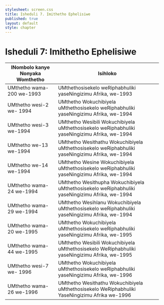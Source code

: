 ```yaml
---
stylesheet: screen.css
title: Isheduli 7. Imithetho Ephelisiwe
published: true
layout: default
style: chapter
---
```


# Isheduli 7: Imithetho Ephelisiwe

| INombolo kanye Nonyaka Womthetho | Isihloko |
| --- | ---
| UMthetho wama-200 we-1993 | UMthethosisekelo weRiphabhuliki yaseNingizimu Afrika, we-1993                                 
| UMthetho wesi-2 we- 1994 | UMthetho Wokuchibiyela uMthethosisekelo weRiphabhuliki yaseNingizimu Afrika, we-1994
| UMthetho wesi-3  we-1994 | UMthetho Wesibili Wokuchibiyela uMthethosisekelo weRiphabhuliki yaseNingizimu Afrika, we-1994
| UMthetho we-13 we-1994 | UMthetho Wesithathu Wokuchibiyela uMthethosisekelo weRiphabhuliki yaseNingizimu Afrika, we-1994
| UMthetho we-14 we-1994 | UMthetho Wesine Wokuchibiyela uMthethosisekelo weRiphabhuliki yaseNingizimu Afrika, we-1994
| UMthetho wama-24 we-1994 | UMthetho Wesithupha Wokuchibiyela uMthethosisekelo weRiphabhuliki yaseNingizimu Afrika, we-1994
| UMthetho wama-29 we-1994 | UMthetho Wesihlanu Wokuchibiyela uMthethosisekelo weRiphabhuliki yaseNingizimu Afrika, we-1994
| UMthetho wama-20 we-1995 | UMthetho Wokuchibiyela uMthethosisekelo weRiphabhuliki yaseNingizimu Afrika, we-1995
| UMthetho wama-44 we-1995 | UMthetho Wesibili Wokuchibiyela uMthethosisekelo WeRiphabhuliki yaseNingizimu Afrika, we-1995
| UMthetho wesi-7 we- 1996 | UMthetho Wokuchibiyela uMthethosisekelo weRiphabhuliki yaseNingizimu Afrika, we-1996
| UMthetho wama-26 we-1996 | UMthetho Wesithathu Wokuchibiyela uMthethosisekelo WeRiphabhuliki YaseNingizimu Afrika we-1996
